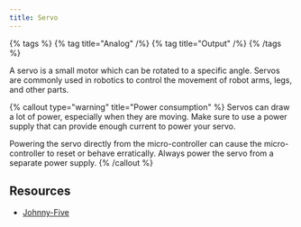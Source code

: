 ```yaml
---
title: Servo
---
```


{% tags %}
  {% tag title="Analog" /%}
  {% tag title="Output" /%}
{% /tags %}

A servo is a small motor which can be rotated to a specific angle. Servos are commonly used in robotics to control the movement of robot arms, legs, and other parts.

{% callout type="warning" title="Power consumption" %}
Servos can draw a lot of power, especially when they are moving. Make sure to use a power supply that can provide enough current to power your servo.

Powering the servo directly from the micro-controller can cause the micro-controller to reset or behave erratically. Always power the servo from a separate power supply.
{% /callout %}

## Resources

- [Johnny-Five](https://johnny-five.io/api/servo/)
